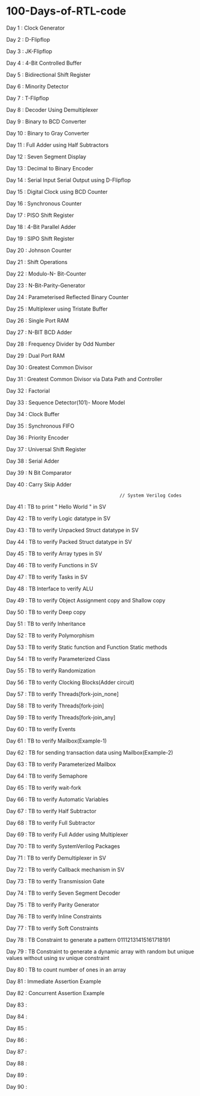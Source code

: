 # 100-Days-of-RTL-code

Day 1 : Clock Generator

Day 2 : D-Flipflop

Day 3 : JK-Flipflop

Day 4 : 4-Bit Controlled Buffer

Day 5 : Bidirectional Shift Register

Day 6 : Minority Detector

Day 7 : T-Flipflop

Day 8 : Decoder Using Demultiplexer 

Day 9 : Binary to BCD Converter

Day 10 : Binary to Gray Converter

Day 11 : Full Adder using Half Subtractors

Day 12 : Seven Segment Display

Day 13 : Decimal to Binary Encoder

Day 14 : Serial Input Serial Output using D-Flipflop

Day 15 : Digital Clock using BCD Counter

Day 16 : Synchronous Counter 

Day 17 : PISO Shift Register

Day 18 : 4-Bit Parallel Adder

Day 19 : SIPO Shift Register

Day 20 : Johnson Counter

Day 21 : Shift Operations

Day 22 : Modulo-N- Bit-Counter

Day 23 : N-Bit-Parity-Generator

Day 24 : Parameterised Reflected Binary Counter

Day 25 : Multiplexer using Tristate Buffer

Day 26 : Single Port RAM 

Day 27 : N-BIT BCD Adder

Day 28 : Frequency Divider by Odd Number

Day 29 : Dual Port RAM

Day 30 : Greatest Common Divisor

Day 31 : Greatest Common Divisor via Data Path and Controller

Day 32 : Factorial

Day 33 : Sequence Detector(101)- Moore Model

Day 34 : Clock Buffer

Day 35 : Synchronous FIFO

Day 36 : Priority Encoder

Day 37 : Universal Shift Register

Day 38 : Serial Adder

Day 39 : N Bit Comparator

Day 40 : Carry Skip Adder

                                              // System Verilog Codes

Day 41 : TB to print " Hello World " in SV

Day 42 : TB to verify Logic datatype in SV

Day 43 : TB to verify Unpacked Struct datatype in SV

Day 44 : TB to verify Packed Struct datatype in SV

Day 45 : TB to verify Array types in SV

Day 46 : TB to verify Functions in SV

Day 47 : TB to verify Tasks in SV

Day 48 : TB Interface to verify ALU 

Day 49 : TB to verify Object Assignment copy and Shallow copy

Day 50 : TB to verify Deep copy

Day 51 : TB to verify Inheritance

Day 52 : TB to verify Polymorphism

Day 53 : TB to verify Static function and Function Static methods

Day 54 : TB to verify Parameterized Class

Day 55 : TB to verify Randomization

Day 56 : TB to verify Clocking Blocks(Adder circuit)

Day 57 : TB to verify Threads[fork-join_none]

Day 58 : TB to verify Threads[fork-join]

Day 59 : TB to verify Threads[fork-join_any]

Day 60 : TB to verify Events

Day 61 : TB to verify Mailbox(Example-1)

Day 62 : TB for sending transaction data using Mailbox(Example-2)

Day 63 : TB to verify Parameterized Mailbox

Day 64 : TB to verify Semaphore

Day 65 : TB to verify wait-fork

Day 66 : TB to verify Automatic Variables

Day 67 : TB to verify Half Subtractor

Day 68 : TB to verify Full Subtractor

Day 69 : TB to verify Full Adder using Multiplexer

Day 70 : TB to verify SystemVerilog Packages

Day 71 : TB to verify Demultiplexer in SV

Day 72 : TB to verify Callback mechanism in SV

Day 73 : TB to verify Transmission Gate

Day 74 : TB to verify Seven Segment Decoder

Day 75 : TB to verify Parity Generator

Day 76 : TB to verify Inline Constraints

Day 77 : TB to verify Soft Constraints

Day 78 : TB Constraint to generate a pattern 01112131415161718191

Day 79 : TB Constraint to generate a dynamic array with random but unique            values without using sv unique constraint


Day 80 : TB to count number of ones in an array

Day 81 : Immediate Assertion Example

Day 82 : Concurrent Assertion Example

Day 83 : 

Day 84 : 

Day 85 :

Day 86 : 

Day 87 :

Day 88 :

Day 89 :

Day 90 :
